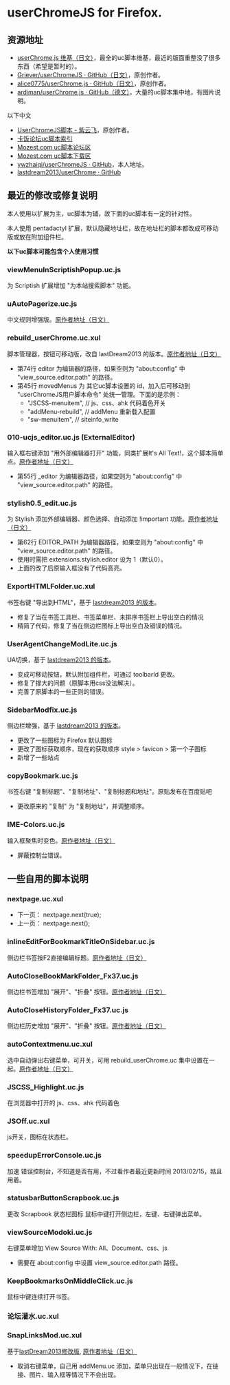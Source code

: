 # userChromeJS for Firefox.

## 资源地址

 - [userChrome.js 维基（日文）](http://wiki.nothing.sh/page/userChrome.js%CD%D1%A5%B9%A5%AF%A5%EA%A5%D7%A5%C8)，最全的uc脚本维基，最近的版面重整没了很多东西（希望是暂时的）。
 - [Griever/userChromeJS · GitHub（日文）](https://github.com/Griever/userChromeJS)，原创作者。
 - [alice0775/userChrome.js · GitHub（日文）](https://github.com/alice0775/userChrome.js)，原创作者。
 - [ardiman/userChrome.js · GitHub（德文）](https://github.com/ardiman/userChrome.js)，大量的uc脚本集中地，有图片说明。

以下中文

 - [UserChromeJS脚本 - 紫云飞](http://www.cnblogs.com/ziyunfei/archive/2011/11/25/2263756.html)，原创作者。
 - [卡饭论坛uc脚本索引](http://bbs.kafan.cn/forum.php?mod=viewthread&tid=1340501&page=1#pid25548028)
 - [Mozest.com uc脚本论坛区](https://g.mozest.com/forum-75-1)
 - [Mozest.com uc脚本下载区](https://j.mozest.com/zh-CN/ucscript/)
 - [ywzhaiqi/userChromeJS · GitHub](https://github.com/ywzhaiqi/userChromeJS)，本人地址。
 - [lastdream2013/userChrome · GitHub](https://github.com/lastdream2013/userChrome)


## 最近的修改或修复说明

本人使用以扩展为主，uc脚本为辅，故下面的uc脚本有一定的针对性。

本人使用 pentadactyl 扩展，默认隐藏地址栏，故在地址栏的脚本都改成可移动版或放在附加组件栏。

**以下uc脚本可能包含个人使用习惯**

### viewMenuInScriptishPopup.uc.js

为 Scriptish 扩展增加 "为本站搜索脚本" 功能。

### uAutoPagerize.uc.js

中文规则增强版。[原作者地址（日文）](https://github.com/Griever/userChromeJS/tree/master/uAutoPagerize)

### rebuild_userChrome.uc.xul

脚本管理器，按钮可移动版，改自 lastDream2013 的版本。[原作者地址（日文）](https://github.com/alice0775/userChrome.js/blob/master/rebuild_userChrome.uc.xul)

 - 第74行 editor 为编辑器的路径，如果空则为 "about:config" 中 "view_source.editor.path" 的路径。
 - 第45行 movedMenus 为 其它uc脚本设置的 id，加入后可移动到 "userChromeJS用户脚本命令" 处统一管理。下面的是示例：
    - "JSCSS-menuitem",  // js、css、ahk 代码着色开关
    - "addMenu-rebuild",  // addMenu 重新载入配置
    - "sw-menuitem",  // siteinfo_write

### 010-ucjs_editor.uc.js (ExternalEditor)

输入框右键添加 "用外部编辑器打开" 功能，同类扩展It's All Text!，这个脚本简单点。[原作者地址（日文）](https://github.com/alice0775/userChrome.js/blob/master/010-ucjs_editor.uc.js)

 - 第55行 \_editor 为编辑器路径，如果空则为 "about:config" 中 "view_source.editor.path" 的路径。

### stylish0.5_edit.uc.js

为 Stylish 添加外部编辑器、颜色选择、自动添加 !important 功能。[原作者地址（日文）](https://github.com/alice0775/userChrome.js/blob/master/stylish0.5_edit.uc.js)

 - 第62行 EDITOR\_PATH 为编辑器路径，如果空则为 "about:config" 中 "view_source.editor.path" 的路径。
 - 使用时需把 extensions.stylish.editor 设为 1（默认0）。
 - 上面的改了后原输入框没有了代码高亮。

### ExportHTMLFolder.uc.xul

书签右键 "导出到HTML"，基于 [lastdream2013 的版本](http://bbs.kafan.cn/thread-1512731-1-1.html)。

- 修复了当在书签工具栏、书签菜单栏、未排序书签栏上导出空白的情况
- 精简了代码，修复了当在侧边栏图标上导出空白及错误的情况。

### UserAgentChangeModLite.uc.js

UA切换，基于 [lastdream2013 的版本](http://bbs.kafan.cn/thread-1534937-1-1.html)。

- 变成可移动按钮，默认附加组件栏，可通过 toolbarId 更改。
- 修复了撑大的问题（原脚本用css没法解决）。
- 完善了原脚本的一些正则的错误。

### SidebarModfix.uc.js

侧边栏增强，基于 [lastdream2013 的版本](http://bbs.kafan.cn/thread-1552255-1-1.html)。

 - 更改了一些图标为 Firefox 默认图标
 - 更改了图标获取顺序，现在的获取顺序 style > favicon > 第一个子图标
 - 新增了一些站点

### copyBookmark.uc.js

书签右键 "复制标题"、"复制地址"、"复制标题和地址"。原贴发布在百度贴吧

 - 更改原来的 "复制" 为 "复制地址"，并调整顺序。

### IME-Colors.uc.js

输入框聚焦时变色。[原作者地址（日文）](https://github.com/Griever/userChromeJS/blob/master/IME-Colors.uc.js)

 - 屏蔽控制台错误。


## 一些自用的脚本说明

### nextpage.uc.xul

 - 下一页： nextpage.next(true);
 - 上一页： nextpage.next();

### inlineEditForBookmarkTitleOnSidebar.uc.js

侧边栏书签按F2直接编辑标题。[原作者地址（日文）](https://github.com/alice0775/userChrome.js/blob/master/inlineEditForBookmarkTitleOnSidebar.uc.js)

### AutoCloseBookMarkFolder_Fx37.uc.js

侧边栏书签增加 "展开"、"折叠" 按钮。[原作者地址（日文）](https://github.com/alice0775/userChrome.js/blob/master/AutoCloseBookMarkFolder_Fx37.uc.js)

### AutoCloseHistoryFolder_Fx37.uc.js
侧边栏历史增加 "展开"、"折叠" 按钮。[原作者地址（日文）](https://github.com/alice0775/userChrome.js/blob/master/AutoCloseHistoryFolder_Fx37.uc.js)

### autoContextmenu.uc.xul

选中自动弹出右键菜单，可开关，可用 rebuild_userChrome.uc 集中设置在一起。[原作者地址（日文）](https://github.com/alice0775/userChrome.js/blob/master/autoContextmenu.uc.xul)

### JSCSS_Highlight.uc.js

在浏览器中打开的 js、css、ahk 代码着色

### JSOff.uc.xul

js开关，图标在状态栏。

### speedupErrorConsole.uc.js

加速 错误控制台，不知道是否有用，不过看作者最近更新时间 2013/02/15，姑且用着。

### statusbarButtonScrapbook.uc.js

更改 Scrapbook 状态栏图标 鼠标中键打开侧边栏，左键、右键弹出菜单。

### viewSourceModoki.uc.js

右键菜单增加 View Source With: All、Document、css、js

 - 需要在 about:config 中设置 view_source.editor.path 路径。

### KeepBookmarksOnMiddleClick.uc.js

鼠标中键连续打开书签。

### 论坛灌水.uc.xul

### SnapLinksMod.uc.xul

基于[lastDream2013修改版](http://bbs.kafan.cn/thread-1512731-1-1.html), [原作者地址（日文）](https://github.com/Griever/userChromeJS/blob/master/SnapLinks.uc.xul)

 - 取消右键菜单，自己用 addMenu.uc 添加，菜单只出现在一般情况下，在链接、图片、输入框等情况下不会出现。
